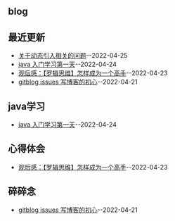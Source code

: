 ## blog
## 最近更新
- [关于动态引入相关的问题](https://github.com/wudexiong/blog/issues/4)--2022-04-25
- [java 入门学习第一天](https://github.com/wudexiong/blog/issues/3)--2022-04-24
- [观后感：【罗辑思维】怎样成为一个高手](https://github.com/wudexiong/blog/issues/2)--2022-04-23
- [gitblog issues 写博客的初心](https://github.com/wudexiong/blog/issues/1)--2022-04-21
## java学习
- [java 入门学习第一天](https://github.com/wudexiong/blog/issues/3)--2022-04-24
## 心得体会
- [观后感：【罗辑思维】怎样成为一个高手](https://github.com/wudexiong/blog/issues/2)--2022-04-23
## 碎碎念
- [gitblog issues 写博客的初心](https://github.com/wudexiong/blog/issues/1)--2022-04-21
